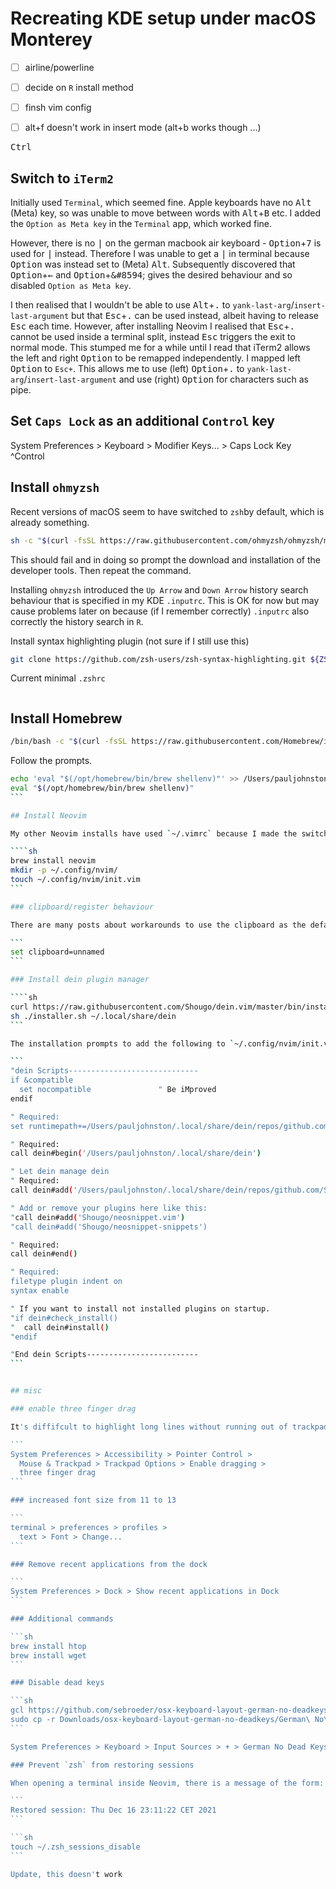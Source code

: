 # Recreating KDE setup under macOS Monterey

- [ ] airline/powerline
- [ ] decide on `R` install method
- [ ] finsh vim config
- [ ] alt+f doesn't work in insert mode (alt+b works though ...)


<kbd>Ctrl</kbd>

 

## Switch to `iTerm2`

Initially used `Terminal`, which seemed fine. Apple keyboards have no <kbd>Alt</kbd> (Meta) key, so was unable to move between words with <kbd>Alt</kbd>+<kbd>B</kbd> etc. I added the `Option as Meta key` in the `Terminal` app, which worked fine. 

However, there is no <kbd>|</kbd> on the german macbook air keyboard - <kbd>Option</kbd>+<kbd>7</kbd> is used for <kbd>|</kbd> instead. Therefore I was unable to get a <kbd>|</kbd> in terminal because <kbd>Option</kbd> was instead set to (Meta) <kbd>Alt</kbd>. Subsequently discovered that <kbd>Option</kbd>+<kbd>&#8592;</kbd> and <kbd>Option</kbd>+<kbd>&#8594</kbd>; gives the desired behaviour and so disabled `Option as Meta key`.

I then realised that I wouldn't be able to use <kbd>Alt</kbd>+<kbd>.</kbd> to `yank-last-arg`/`insert-last-argument` but that <kbd>Esc</kbd>+<kbd>.</kbd> can be used instead, albeit having to release <kbd>Esc</kbd> each time. However, after installing Neovim I realised that <kbd>Esc</kbd>+<kbd>.</kbd> cannot be used inside a terminal split, instead <kbd>Esc</kbd> triggers the exit to normal mode. This stumped me for a while until I read that iTerm2 allows the left and right <kbd>Option</kbd> to be remapped independently. I mapped left <kbd>Option</kbd> to `Esc+`. This allows me to use (left) <kbd>Option</kbd>+<kbd>.</kbd> to `yank-last-arg`/`insert-last-argument` and use (right) <kbd>Option</kbd> for characters such as pipe.

## Set `Caps Lock` as an additional `Control` key

System Preferences > Keyboard >
  Modifier Keys... > Caps Lock Key ^Control

## Install `ohmyzsh`

Recent versions of macOS seem to have switched to `zsh`by default, which is already something.

```sh
sh -c "$(curl -fsSL https://raw.githubusercontent.com/ohmyzsh/ohmyzsh/master/tools/install.sh)"
```

This should fail and in doing so prompt the download and installation of the developer tools. Then repeat the command.

Installing `ohmyzsh` introduced the `Up Arrow` and `Down Arrow` history search behaviour that is specified in my KDE `.inputrc`. This is OK for now but may cause problems later on because (if I remember correctly) `.inputrc` also correctly the history search in `R`. 

Install syntax highlighting plugin (not sure if I still use this)

```sh
git clone https://github.com/zsh-users/zsh-syntax-highlighting.git ${ZSH_CUSTOM:-~/.oh-my-zsh/custom}/plugins/zsh-syntax-highlighting
```

Current minimal `.zshrc`

```sh

```


## Install Homebrew

```sh
/bin/bash -c "$(curl -fsSL https://raw.githubusercontent.com/Homebrew/install/HEAD/install.sh)"
```

Follow the prompts.

````sh
echo 'eval "$(/opt/homebrew/bin/brew shellenv)"' >> /Users/pauljohnston/.zprofile
eval "$(/opt/homebrew/bin/brew shellenv)"
```

## Install Neovim

My other Neovim installs have used `~/.vimrc` because I made the switch to Neovim before the change to `~/.config/nvim/init.vim`.

````sh
brew install neovim
mkdir -p ~/.config/nvim/
touch ~/.config/nvim/init.vim
```

### clipboard/register behaviour

There are many posts about workarounds to use the clipboard as the default register on macOS. Some involve installing `pbcopy`and `pbpaste`. However, adding the following to `~/.config/nvim/init.vim` seems to work so far.

```
set clipboard=unnamed
```

### Install dein plugin manager

````sh
curl https://raw.githubusercontent.com/Shougo/dein.vim/master/bin/installer.sh > installer.sh
sh ./installer.sh ~/.local/share/dein
```

The installation prompts to add the following to `~/.config/nvim/init.vim`.

```
"dein Scripts-----------------------------
if &compatible
  set nocompatible               " Be iMproved
endif

" Required:
set runtimepath+=/Users/pauljohnston/.local/share/dein/repos/github.com/Shougo/dein.vim

" Required:
call dein#begin('/Users/pauljohnston/.local/share/dein')

" Let dein manage dein
" Required:
call dein#add('/Users/pauljohnston/.local/share/dein/repos/github.com/Shougo/dein.vim')

" Add or remove your plugins here like this:
"call dein#add('Shougo/neosnippet.vim')
"call dein#add('Shougo/neosnippet-snippets')

" Required:
call dein#end()

" Required:
filetype plugin indent on
syntax enable

" If you want to install not installed plugins on startup.
"if dein#check_install()
"  call dein#install()
"endif

"End dein Scripts-------------------------
```


## misc

### enable three finger drag

It's diffifcult to highlight long lines without running out of trackpad

```
System Preferences > Accessibility > Pointer Control >
  Mouse & Trackpad > Trackpad Options > Enable dragging >
  three finger drag
```

### increased font size from 11 to 13

```
terminal > preferences > profiles >
  text > Font > Change...
```

### Remove recent applications from the dock

```
System Preferences > Dock > Show recent applications in Dock
```

### Additional commands

```sh
brew install htop
brew install wget
```

### Disable dead keys

```sh
gcl https://github.com/sebroeder/osx-keyboard-layout-german-no-deadkeys.git
sudo cp -r Downloads/osx-keyboard-layout-german-no-deadkeys/German\ No\ Deadkeys.bundle /Library/Keyboard\ Layouts
```

System Preferences > Keyboard > Input Sources > + > German No Dead Keys

### Prevent `zsh` from restoring sessions

When opening a terminal inside Neovim, there is a message of the form:

```
Restored session: Thu Dec 16 23:11:22 CET 2021
```

```sh
touch ~/.zsh_sessions_disable
```

Update, this doesn't work



